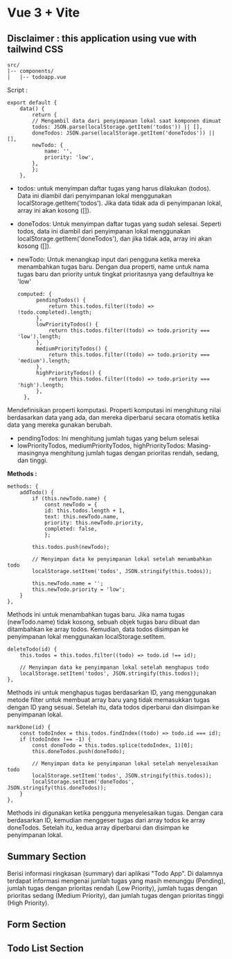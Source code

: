 # Vue 3 + Vite
## Disclaimer : this application using vue with tailwind CSS

    src/
    |-- components/
    |   |-- todoapp.vue

Script : 

    export default {
        data() {
            return {
            // Mengambil data dari penyimpanan lokal saat komponen dimuat
            todos: JSON.parse(localStorage.getItem('todos')) || [],
            doneTodos: JSON.parse(localStorage.getItem('doneTodos')) || [],
            newTodo: {
                name: '',
                priority: 'low',
            },
            };
        },

- todos: untuk menyimpan daftar tugas yang harus dilakukan (todos). Data ini diambil dari penyimpanan lokal menggunakan localStorage.getItem('todos'). Jika data tidak ada di penyimpanan lokal, array ini akan kosong ([]).
- doneTodos: Untuk menyimpan daftar tugas yang sudah selesai. Seperti todos, data ini diambil dari penyimpanan lokal menggunakan localStorage.getItem('doneTodos'), dan jika tidak ada, array ini akan kosong ([]).
- newTodo: Untuk menangkap input dari pengguna ketika mereka menambahkan tugas baru. Dengan dua properti, name untuk nama tugas baru dan priority untuk tingkat prioritasnya yang defaultnya ke 'low'
  
      computed: {
            pendingTodos() {
                return this.todos.filter((todo) => !todo.completed).length;
            },
            lowPriorityTodos() {
                return this.todos.filter((todo) => todo.priority === 'low').length;
            },
            mediumPriorityTodos() {
                return this.todos.filter((todo) => todo.priority === 'medium').length;
            },
            highPriorityTodos() {
                return this.todos.filter((todo) => todo.priority === 'high').length;
            },
        },

Mendefinisikan properti komputasi. Properti komputasi ini menghitung nilai berdasarkan data yang ada, dan mereka diperbarui secara otomatis ketika data yang mereka gunakan berubah.

- pendingTodos: Ini menghitung jumlah tugas yang belum selesai
- lowPriorityTodos, mediumPriorityTodos, highPriorityTodos: Masing-masingnya menghitung jumlah tugas dengan prioritas rendah, sedang, dan tinggi.

**Methods :**

    methods: {
        addTodo() {
            if (this.newTodo.name) {
                const newTodo = {
                id: this.todos.length + 1,
                text: this.newTodo.name,
                priority: this.newTodo.priority,
                completed: false,
                };
    
            this.todos.push(newTodo);
                
            // Menyimpan data ke penyimpanan lokal setelah menambahkan todo
            localStorage.setItem('todos', JSON.stringify(this.todos));
    
            this.newTodo.name = '';
            this.newTodo.priority = 'low';
        }
    },


Methods ini untuk menambahkan tugas baru. Jika nama tugas (newTodo.name) tidak kosong, sebuah objek tugas baru dibuat dan ditambahkan ke array todos. Kemudian, data todos disimpan ke penyimpanan lokal menggunakan localStorage.setItem.

    deleteTodo(id) {
        this.todos = this.todos.filter((todo) => todo.id !== id);

        // Menyimpan data ke penyimpanan lokal setelah menghapus todo
        localStorage.setItem('todos', JSON.stringify(this.todos));
    },

Methods ini untuk menghapus tugas berdasarkan ID, yang menggunakan metode filter untuk membuat array baru yang tidak memasukkan tugas dengan ID yang sesuai. Setelah itu, data todos diperbarui dan disimpan ke penyimpanan lokal.


    markDone(id) {
        const todoIndex = this.todos.findIndex((todo) => todo.id === id);
        if (todoIndex !== -1) {
            const doneTodo = this.todos.splice(todoIndex, 1)[0];
            this.doneTodos.push(doneTodo);

            // Menyimpan data ke penyimpanan lokal setelah menyelesaikan todo
            localStorage.setItem('todos', JSON.stringify(this.todos));
            localStorage.setItem('doneTodos', JSON.stringify(this.doneTodos));
        }
    },


Methods ini digunakan ketika pengguna menyelesaikan tugas. Dengan cara berdasarkan ID, kemudian menggeser tugas dari array todos ke array doneTodos. Setelah itu, kedua array diperbarui dan disimpan ke penyimpanan lokal.
    
## Summary Section
Berisi informasi ringkasan (summary) dari aplikasi "Todo App". Di dalamnya terdapat informasi mengenai jumlah tugas yang masih menunggu (Pending), jumlah tugas dengan prioritas rendah (Low Priority), jumlah tugas dengan prioritas sedang (Medium Priority), dan jumlah tugas dengan prioritas tinggi (High Priority). 

## Form Section
## Todo List Section
